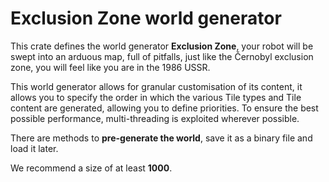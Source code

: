 # Exclusion Zone world generator

This crate defines the world generator **Exclusion Zone**, your robot will be swept into an arduous map, full of pitfalls, just like the Černobyl exclusion zone, you will feel like you are in the 1986 USSR.

This world generator allows for granular customisation of its content, it allows you to specify the order in which the various Tile types and Tile content are generated, allowing you to define priorities. To ensure the best possible performance, multi-threading is exploited wherever possible.

There are methods to **pre-generate the world**, save it as a binary file and load it later.

We recommend a size of at least **1000**.
